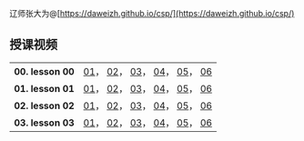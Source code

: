 辽师张大为@[https://daweizh.github.io/csp/](https://daweizh.github.io/csp/)

## 授课视频 ##

<table style="border:0px;width:100%;">
  <tr><th style="border:0px;text-align:left">00. lesson 00</th>
      <td style="border:0px;text-align:right">
        <a href='lesson00/lesson00-01.mp4' target='_blank'>01</a>， 
        <a href='lesson00/lesson00-02.mp4' target='_blank'>02</a>， 
        <a href='lesson00/lesson00-03.mp4' target='_blank'>03</a>， 
        <a href='lesson00/lesson00-04.mp4' target='_blank'>04</a>， 
        <a href='lesson00/lesson00-05.mp4' target='_blank'>05</a>， 
        <a href='lesson00/lesson00-06.mp4' target='_blank'>06</a> 
      </td>
  </tr>

  <tr><th style="border:0px;text-align:left">01. lesson 01</th>
      <td style="border:0px;text-align:right">
        <a href='lesson01/lesson01-1.mp4' target='_blank'>01</a>， 
        <a href='lesson01/lesson01-2.mp4' target='_blank'>02</a>， 
        <a href='lesson01/lesson01-3.mp4' target='_blank'>03</a>， 
        <a href='lesson01/lesson01-4.mp4' target='_blank'>04</a>， 
        <a href='lesson01/lesson01-5.mp4' target='_blank'>05</a>， 
        <a href='lesson01/lesson01-6.mp4' target='_blank'>06</a> 
      </td>
  </tr>

  <tr><th style="border:0px;text-align:left">02. lesson 02</th>
      <td style="border:0px;text-align:right">
        <a href='lesson02/lesson02-1.mp4' target='_blank'>01</a>， 
        <a href='lesson02/lesson02-2.mp4' target='_blank'>02</a>， 
        <a href='lesson02/lesson02-3.mp4' target='_blank'>03</a>， 
        <a href='lesson02/lesson02-4.mp4' target='_blank'>04</a>， 
        <a href='lesson02/lesson02-5.mp4' target='_blank'>05</a>， 
        <a href='lesson02/lesson02-6.mp4' target='_blank'>06</a> 
      </td>
  </tr>

  <tr><th style="border:0px;text-align:left">03. lesson 03</th>
      <td style="border:0px;text-align:right">
        <a href='lesson03/lesson03-1.mp4' target='_blank'>01</a>， 
        <a href='lesson03/lesson03-2.mp4' target='_blank'>02</a>， 
        <a href='lesson03/lesson03-3.mp4' target='_blank'>03</a>， 
        <a href='lesson03/lesson03-4.mp4' target='_blank'>04</a>， 
        <a href='lesson03/lesson03-5.mp4' target='_blank'>05</a>， 
        <a href='lesson03/lesson03-6.mp4' target='_blank'>06</a> 
      </td>
  </tr>

</table>


<script type="text/javascript" src="http://tajs.qq.com/stats?sId=66482615" charset="UTF-8"></script>
